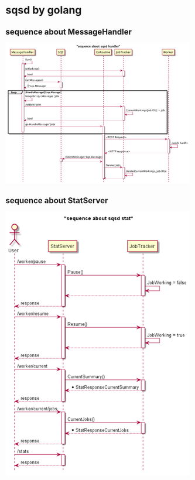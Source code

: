 # sqsd by golang

## sequence about MessageHandler

![message handler sequence](./doc/msg_handler_sequence.png)

## sequence about StatServer

![stat server sequence](./doc/stat_sequence.png)
